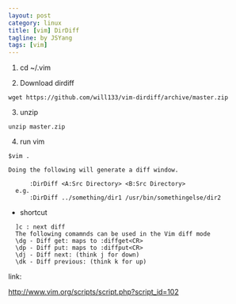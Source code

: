 ```yaml
---
layout: post
category: linux
title: [vim] DirDiff
tagline: by JSYang
tags: [vim]
---
```


1.  cd ~/.vim

2. Download dirdiff 
```
wget https://github.com/will133/vim-dirdiff/archive/master.zip
```

3. unzip

```
unzip master.zip
```

4. run vim 
```
$vim . 
```

```
Doing the following will generate a diff window.

      :DirDiff <A:Src Directory> <B:Src Directory>
  e.g.
      :DirDiff ../something/dir1 /usr/bin/somethingelse/dir2 
```

* shortcut


```
  ]c : next diff
  The following comamnds can be used in the Vim diff mode
  \dg - Diff get: maps to :diffget<CR>
  \dp - Diff put: maps to :diffput<CR>
  \dj - Diff next: (think j for down)
  \dk - Diff previous: (think k for up) 
```  

link:

http://www.vim.org/scripts/script.php?script_id=102
